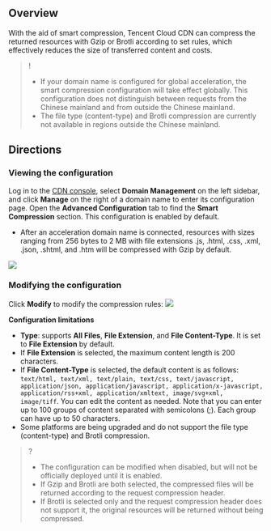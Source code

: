 
## Overview
With the aid of smart compression, Tencent Cloud CDN can compress the returned resources with Gzip or Brotli according to set rules, which effectively reduces the size of transferred content and costs.

> ! 
> - If your domain name is configured for global acceleration, the smart compression configuration will take effect globally. This configuration does not distinguish between requests from the Chinese mainland and from outside the Chinese mainland.
> - The file type (content-type) and Brotli compression are currently not available in regions outside the Chinese mainland.


## Directions
### Viewing the configuration
Log in to the [CDN console](https://console.cloud.tencent.com/cdn), select **Domain Management** on the left sidebar, and click **Manage** on the right of a domain name to enter its configuration page. Open the **Advanced Configuration** tab to find the **Smart Compression** section. This configuration is enabled by default.
- After an acceleration domain name is connected, resources with sizes ranging from 256 bytes to 2 MB with file extensions .js, .html, .css, .xml, .json, .shtml, and .htm will be compressed with Gzip by default.

![](https://main.qcloudimg.com/raw/db292e0fcc2a0d993b72117756c76b63.png)

### Modifying the configuration
Click **Modify** to modify the compression rules:
![](https://main.qcloudimg.com/raw/887c62b7a53f6193f061ffc14b372de2.png)

**Configuration limitations**
- **Type**: supports **All Files**, **File Extension**, and **File Content-Type**. It is set to **File Extension** by default.
- If **File Extension** is selected, the maximum content length is 200 characters.
- If **File Content-Type** is selected, the default content is as follows: `text/html, text/xml, text/plain, text/css, text/javascript, application/json, application/javascript, application/x-javascript, application/rss+xml, application/xmltext, image/svg+xml, image/tiff`. You can edit the content as needed. Note that you can enter up to 100 groups of content separated with semicolons (;). Each group can have up to 50 characters.
- Some platforms are being upgraded and do not support the file type (content-type) and Brotli compression.


>? 
> - The configuration can be modified when disabled, but will not be officially deployed until it is enabled.
> - If Gzip and Brotli are both selected, the compressed files will be returned according to the request compression header.
> - If Brotli is selected only and the request compression header does not support it, the original resources will be returned without being compressed.


